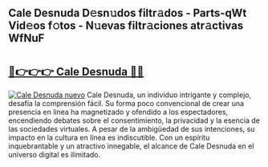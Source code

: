 ## Cale Desnuda D𝚎sn𝚞dos filtr𝚊dos - Parts-qWt Vid𝚎os f𝚘tos - N𝚞evas filtr𝚊ciones atr𝚊ctivas WfNuF

# <h2><a href="http://mb47v0n.tromn.icu/?c=Cale+Desnuda">🔗👉👉👉 Cale Desnuda 🔗🔗</a></h2>

[![Cale Desnuda nuevo](https://i.imgur.com/pEAQMta.gif)](http://mb47v0n.tromn.icu/?c=Cale+Desnuda)
Cale Desnuda, un individuo intrigante y complejo, desafía la comprensión fácil. Su forma poco convencional de crear una presencia en línea ha magnetizado y ofendido a los espectadores, encendiendo debates sobre el consentimiento, la privacidad y la esencia de las sociedades virtuales. A pesar de la ambigüedad de sus intenciones, su impacto en la cultura en línea es indiscutible. Con un espíritu inquebrantable y un atractivo innegable, el alcance de Cale Desnuda en el universo digital es ilimitado.
